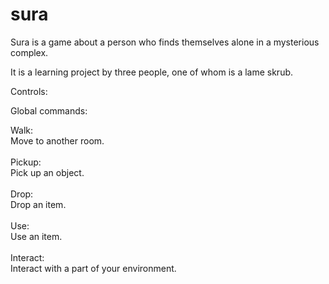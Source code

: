 # sura

Sura is a game about a person who finds themselves alone in a mysterious complex.

It is a learning project by three people, one of whom is a lame skrub.

Controls:

Global commands:<br>

Walk:<br>
Move to another room.<br><br>
Pickup:<br>
Pick up an object.<br><br>
Drop:<br>
Drop an item.<br><br>
Use:<br>
Use an item.<br><br>
Interact:<br>
Interact with a part of your environment.
